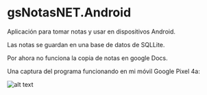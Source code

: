 # gsNotasNET.Android
 Aplicación para tomar notas y usar en dispositivos Android.

Las notas se guardan en una base de datos de SQLLite.

Por ahora no funciona la copia de notas en google Docs.

Una captura del programa funcionando en mi móvil Google Pixel 4a:

![alt text](http://www.elguillemola.com/img/img2020/gsNotasNET.Android.png "Captura de la aplicación en funcionamiento")

